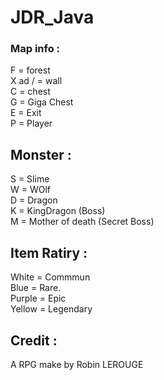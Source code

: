# JDR_Java

### Map info :  
F = forest  
X ad / = wall  
C = chest  
G = Giga Chest  
E = Exit  
P = Player  
  
## Monster :  
S = Slime  
W = WOlf  
D = Dragon  
K = KingDragon (Boss)  
M = Mother of death (Secret Boss)  
  
## Item Ratiry :  
White = Commmun  
Blue = Rare</span>.  
Purple = Epic  
Yellow = Legendary  
  
## Credit :  
A RPG make by Robin LEROUGE

